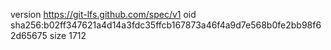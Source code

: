 version https://git-lfs.github.com/spec/v1
oid sha256:b02ff347621a4d14a3fdc35ffcb167873a46f4a9d7e568b0fe2bb98f62d65675
size 1712
